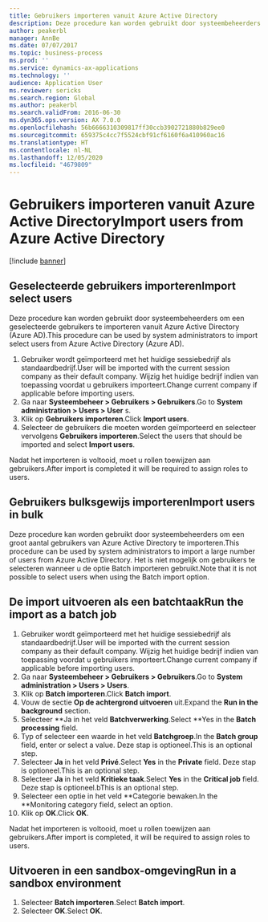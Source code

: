 ```yaml
---
title: Gebruikers importeren vanuit Azure Active Directory
description: Deze procedure kan worden gebruikt door systeembeheerders om handmatig geselecteerde gebruikers te importeren of een groot aantal gebruikers te importeren vanuit Azure Active Directory.
author: peakerbl
manager: AnnBe
ms.date: 07/07/2017
ms.topic: business-process
ms.prod: ''
ms.service: dynamics-ax-applications
ms.technology: ''
audience: Application User
ms.reviewer: sericks
ms.search.region: Global
ms.author: peakerbl
ms.search.validFrom: 2016-06-30
ms.dyn365.ops.version: AX 7.0.0
ms.openlocfilehash: 56b6666310309817ff30ccb3902721880b829ee0
ms.sourcegitcommit: 659375c4cc7f5524cbf91cf6160f6a410960ac16
ms.translationtype: HT
ms.contentlocale: nl-NL
ms.lasthandoff: 12/05/2020
ms.locfileid: "4679809"
---
```

# <a name="import-users-from-azure-active-directory"></a><span data-ttu-id="3ee67-103">Gebruikers importeren vanuit Azure Active Directory</span><span class="sxs-lookup"><span data-stu-id="3ee67-103">Import users from Azure Active Directory</span></span>

[!include [banner](../../includes/banner.md)]

## <a name="import-select-users"></a><span data-ttu-id="3ee67-104">Geselecteerde gebruikers importeren</span><span class="sxs-lookup"><span data-stu-id="3ee67-104">Import select users</span></span>

<span data-ttu-id="3ee67-105">Deze procedure kan worden gebruikt door systeembeheerders om een geselecteerde gebruikers te importeren vanuit Azure Active Directory (Azure AD).</span><span class="sxs-lookup"><span data-stu-id="3ee67-105">This procedure can be used by system administrators to import select users from Azure Active Directory (Azure AD).</span></span>

1. <span data-ttu-id="3ee67-106">Gebruiker wordt geïmporteerd met het huidige sessiebedrijf als standaardbedrijf.</span><span class="sxs-lookup"><span data-stu-id="3ee67-106">User will be imported with the current session company as their default company.</span></span> <span data-ttu-id="3ee67-107">Wijzig het huidige bedrijf indien van toepassing voordat u gebruikers importeert.</span><span class="sxs-lookup"><span data-stu-id="3ee67-107">Change current company if applicable before importing users.</span></span>
2. <span data-ttu-id="3ee67-108">Ga naar **Systeembeheer > Gebruikers > Gebruikers**.</span><span class="sxs-lookup"><span data-stu-id="3ee67-108">Go to **System administration > Users > User** s.</span></span>
3. <span data-ttu-id="3ee67-109">Klik op **Gebruikers importeren**.</span><span class="sxs-lookup"><span data-stu-id="3ee67-109">Click **Import users**.</span></span>
4. <span data-ttu-id="3ee67-110">Selecteer de gebruikers die moeten worden geïmporteerd en selecteer vervolgens **Gebruikers importeren**.</span><span class="sxs-lookup"><span data-stu-id="3ee67-110">Select the users that should be imported and select **Import users**.</span></span>

<span data-ttu-id="3ee67-111">Nadat het importeren is voltooid, moet u rollen toewijzen aan gebruikers.</span><span class="sxs-lookup"><span data-stu-id="3ee67-111">After import is completed it will be required to assign roles to users.</span></span>

## <a name="import-users-in-bulk"></a><span data-ttu-id="3ee67-112">Gebruikers bulksgewijs importeren</span><span class="sxs-lookup"><span data-stu-id="3ee67-112">Import users in bulk</span></span>

<span data-ttu-id="3ee67-113">Deze procedure kan worden gebruikt door systeembeheerders om een groot aantal gebruikers van Azure Active Directory te importeren.</span><span class="sxs-lookup"><span data-stu-id="3ee67-113">This procedure can be used by system administrators to import a large number of users from Azure Active Directory.</span></span>
<span data-ttu-id="3ee67-114">Het is niet mogelijk om gebruikers te selecteren wanneer u de optie Batch importeren gebruikt.</span><span class="sxs-lookup"><span data-stu-id="3ee67-114">Note that it is not possible to select users when using the Batch import option.</span></span>

## <a name="run-the-import-as-a-batch-job"></a><span data-ttu-id="3ee67-115">De import uitvoeren als een batchtaak</span><span class="sxs-lookup"><span data-stu-id="3ee67-115">Run the import as a batch job</span></span>
1. <span data-ttu-id="3ee67-116">Gebruiker wordt geïmporteerd met het huidige sessiebedrijf als standaardbedrijf.</span><span class="sxs-lookup"><span data-stu-id="3ee67-116">User will be imported with the current session company as their default company.</span></span> <span data-ttu-id="3ee67-117">Wijzig het huidige bedrijf indien van toepassing voordat u gebruikers importeert.</span><span class="sxs-lookup"><span data-stu-id="3ee67-117">Change current company if applicable before importing users.</span></span>
2. <span data-ttu-id="3ee67-118">Ga naar **Systeembeheer > Gebruikers > Gebruikers**.</span><span class="sxs-lookup"><span data-stu-id="3ee67-118">Go to **System administration > Users > Users**.</span></span>
3. <span data-ttu-id="3ee67-119">Klik op **Batch importeren**.</span><span class="sxs-lookup"><span data-stu-id="3ee67-119">Click **Batch import**.</span></span>
4. <span data-ttu-id="3ee67-120">Vouw de sectie **Op de achtergrond uitvoeren** uit.</span><span class="sxs-lookup"><span data-stu-id="3ee67-120">Expand the **Run in the background** section.</span></span>
4. <span data-ttu-id="3ee67-121">Selecteer \*\*Ja in het veld **Batchverwerking**.</span><span class="sxs-lookup"><span data-stu-id="3ee67-121">Select \*\*Yes in the **Batch processing** field.</span></span>
6. <span data-ttu-id="3ee67-122">Typ of selecteer een waarde in het veld **Batchgroep**.</span><span class="sxs-lookup"><span data-stu-id="3ee67-122">In the **Batch group** field, enter or select a value.</span></span> <span data-ttu-id="3ee67-123">Deze stap is optioneel.</span><span class="sxs-lookup"><span data-stu-id="3ee67-123">This is an optional step.</span></span>  
7. <span data-ttu-id="3ee67-124">Selecteer **Ja** in het veld **Privé**.</span><span class="sxs-lookup"><span data-stu-id="3ee67-124">Select **Yes** in the **Private** field.</span></span> <span data-ttu-id="3ee67-125">Deze stap is optioneel.</span><span class="sxs-lookup"><span data-stu-id="3ee67-125">This is an optional step.</span></span>  
8. <span data-ttu-id="3ee67-126">Selecteer **Ja** in het veld **Kritieke taak**.</span><span class="sxs-lookup"><span data-stu-id="3ee67-126">Select **Yes** in the **Critical job** field.</span></span> <span data-ttu-id="3ee67-127">Deze stap is optioneel.</span><span class="sxs-lookup"><span data-stu-id="3ee67-127">bThis is an optional step.</span></span>  
9. <span data-ttu-id="3ee67-128">Selecteer een optie in het veld \*\*Categorie bewaken.</span><span class="sxs-lookup"><span data-stu-id="3ee67-128">In the \*\*Monitoring category field, select an option.</span></span>
10. <span data-ttu-id="3ee67-129">Klik op **OK**.</span><span class="sxs-lookup"><span data-stu-id="3ee67-129">Click **OK**.</span></span>

<span data-ttu-id="3ee67-130">Nadat het importeren is voltooid, moet u rollen toewijzen aan gebruikers.</span><span class="sxs-lookup"><span data-stu-id="3ee67-130">After import is completed, it will be required to assign roles to users.</span></span>

## <a name="run-in-a-sandbox-environment"></a><span data-ttu-id="3ee67-131">Uitvoeren in een sandbox-omgeving</span><span class="sxs-lookup"><span data-stu-id="3ee67-131">Run in a sandbox environment</span></span>
1. <span data-ttu-id="3ee67-132">Selecteer **Batch importeren**.</span><span class="sxs-lookup"><span data-stu-id="3ee67-132">Select **Batch import**.</span></span>
2. <span data-ttu-id="3ee67-133">Selecteer **OK**.</span><span class="sxs-lookup"><span data-stu-id="3ee67-133">Select **OK**.</span></span>
